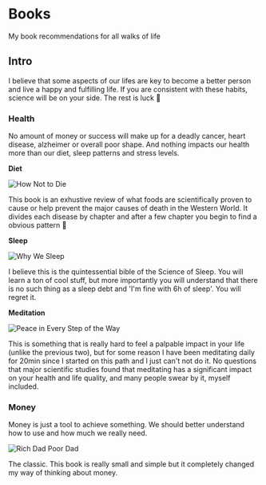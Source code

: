 # Books
My book recommendations for all walks of life

## Intro

I believe that some aspects of our lifes are key to become a better person and live a happy and fulfilling life.
If you are consistent with these habits, science will be on your side. The rest is luck 🎲

### Health
No amount of money or success will make up for a deadly cancer, heart disease, alzheimer or overall poor shape.
And nothing impacts our health more than our diet, sleep patterns and stress levels.

**Diet**

![How Not to Die](https://user-images.githubusercontent.com/20741018/109691747-aab53f00-7b7f-11eb-9109-c94f652939c7.jpg)

This book is an exhustive review of what foods are scientifically proven to cause or help prevent the major causes of death in the Western World.
It divides each disease by chapter and after a few chapter you begin to find a obvious pattern 🌱

**Sleep**

![Why We Sleep](https://user-images.githubusercontent.com/20741018/109691944-dafcdd80-7b7f-11eb-82fe-0d56db0bceb1.png)

I believe this is the quintessential bible of the Science of Sleep. 
You will learn a ton of cool stuff, but more importantly you will understand that there is no such thing as a sleep debt and 'I'm fine with 6h of sleep'. 
You will regret it.

**Meditation**

![Peace in Every Step of the Way](https://user-images.githubusercontent.com/20741018/109689777-8e180780-7b7d-11eb-9eb8-469270fb2ed9.png)

This is something that is really hard to feel a palpable impact in your life (unlike the previous two), but for some reason I have been meditating daily for 20min since I started on this path and I just can't not do it.
No questions that major scientific studies found that meditating has a significant impact on your health and life quality, and many people swear by it, myself included.

### Money

Money is just a tool to achieve something. We should better understand how to use and how much we really need.

![Rich Dad Poor Dad](https://user-images.githubusercontent.com/20741018/109692194-244d2d00-7b80-11eb-92bf-5ca365bda8dc.png)


The classic. This book is really small and simple but it completely changed my way of thinking about money. 




